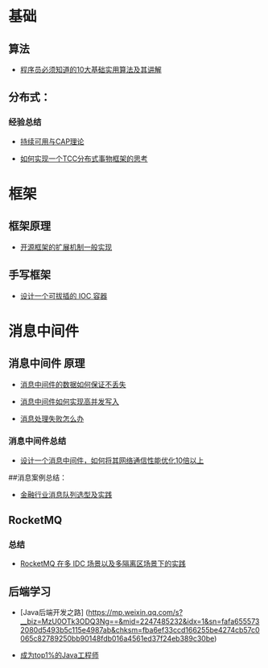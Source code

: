 # 基础
## 算法
- [程序员必须知道的10大基础实用算法及其讲解](https://mp.weixin.qq.com/s?__biz=MjM5MzMyNzg0MA==&mid=200217851&idx=2&sn=1991c3ce2c01ae9c7c40234de61be830)

## 分布式：
### 经验总结
- [持续可用与CAP理论](https://mp.weixin.qq.com/s?__biz=MzIxMzEzMjM5NQ==&mid=2651031878&idx=1&sn=c7d1ff19b2bee7d76862d45e3bf9fbcf)

- [如何实现一个TCC分布式事物框架的思考](https://www.bytesoft.org/)


# 框架

## 框架原理
- [开源框架的扩展机制一般实现](https://mp.weixin.qq.com/s?__biz=MzIwMzY1OTU1NQ==&mid=2247484695&idx=1&sn=b1b07370e72d8a8a5e16c2d689fbe6de)

## 手写框架
- [设计一个可拔插的 IOC 容器](https://mp.weixin.qq.com/s?__biz=MzU0OTk3ODQ3Ng==&mid=2247484751&idx=1&sn=b5dbf4e66c4cbe3171f67f4d242a7611)


# 消息中间件

## 消息中间件 原理
- [消息中间件的数据如何保证不丢失](https://mp.weixin.qq.com/s?__biz=MzU0OTk3ODQ3Ng==&mid=2247484733&idx=1&sn=8b02b440f6d9a02db42dd5ce264c9358)

- [消息中间件如何实现高并发写入](https://mp.weixin.qq.com/s?__biz=MzU0OTk3ODQ3Ng==&mid=2247484700&idx=1&sn=fbfdb57ea53882828e4e3bd0b3b61947)

- [消息处理失败怎么办](https://mp.weixin.qq.com/s?__biz=MzU0OTk3ODQ3Ng==&mid=2247485221&idx=1&sn=6d6b4e6bfd6eeb1c14ca20fcf586bb8b&chksm=fba6ef26ccd166300aeb23ee504ea2f402a03a917fd3ca72324891ccfb6e8fbd384e2d70a342)


### 消息中间件总结
- [设计一个消息中间件，如何将其网络通信性能优化10倍以上](https://mp.weixin.qq.com/s?__biz=MzU0OTk3ODQ3Ng==&mid=2247485056&idx=1&sn=ac619aeaaa78c995b124803bdcdd8359)


##消息案例总结：
- [金融行业消息队列选型及实践
](https://mp.weixin.qq.com/s?__biz=MzIxMzEzMjM5NQ==&mid=2651031391&idx=1&sn=f7707a4be55775b8fb4411cc5b4a91b1)

## RocketMQ

### 总结
- [RocketMQ 在多 IDC 场景以及多隔离区场景下的实践
](https://mp.weixin.qq.com/s?__biz=MzIxMzEzMjM5NQ==&mid=2651031628&idx=1&sn=6d1213b15eb3352a18fe419a17f5a0c1)

## 后端学习
- [Java后端开发之路] (https://mp.weixin.qq.com/s?__biz=MzU0OTk3ODQ3Ng==&mid=2247485232&idx=1&sn=fafa6555732080d5493b5c115e4987ab&chksm=fba6ef33ccd166255be4274cb57c0065c82789250bb90148fdb016a4561ed37f24eb389c30be)

- [成为top1%的Java工程师](https://mp.weixin.qq.com/s?__biz=MzU2Njg3OTU1Mg%3D%3D&mid=2247483934&idx=1&sn=d96fa043b72ca0971c9faa23dc6b5131&scene=45)
